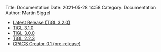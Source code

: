 Title: Documentation
Date: 2021-05-28 14:58
Category: Documentation
Author: Martin Siggel

 - [Latest Release (TiGL 3.2.0)](../doc/latest/index.html)
 - [TiGL 3.1.0](../doc/3.1.0/index.html)
 - [TiGL 3.0.0](../doc/3.0.0/index.html)
 - [TiGL 2.2.3](../doc/2.2.3/index.html)
 - [CPACS Creator 0.1 (pre-release)](../doc/cpacscreator-0.1/index.html)

